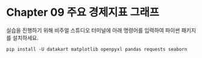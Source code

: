 # Chapter 09 주요 경제지표 그래프

실습을 진행하기 위해 비주얼 스튜디오 터미널에 아래 명령어를 입력하여 파이썬 패키지를 설치하세요.

```shell
pip install -U datakart matplotlib openpyxl pandas requests seaborn
```